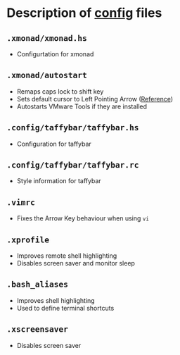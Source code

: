 # Description of [config](config/) files

## `.xmonad/xmonad.hs`
* Configurtation for xmonad

## `.xmonad/autostart`
* Remaps caps lock to shift key
* Sets default cursor to Left Pointing Arrow ([Reference](https://wiki.haskell.org/Xmonad/Frequently_asked_questions#Setting_the_X_cursor))
* Autostarts VMware Tools if they are installed

## `.config/taffybar/taffybar.hs`
* Configuration for taffybar

## `.config/taffybar/taffybar.rc`
* Style information for taffybar

## `.vimrc`
* Fixes the Arrow Key behaviour when using `vi`

## `.xprofile`
* Improves remote shell highlighting
* Disables screen saver and monitor sleep

## `.bash_aliases`
* Improves shell highlighting
* Used to define terminal shortcuts

## `.xscreensaver`
* Disables screen saver
